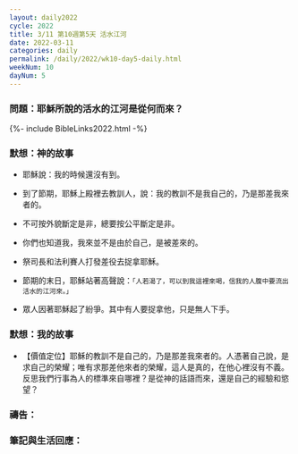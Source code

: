 ```yaml
---
layout: daily2022
cycle: 2022
title: 3/11 第10週第5天 活水江河
date: 2022-03-11
categories: daily
permalink: /daily/2022/wk10-day5-daily.html
weekNum: 10
dayNum: 5
---
```


### 問題：耶穌所說的活水的江河是從何而來？

{%- include BibleLinks2022.html -%}

### 默想：神的故事
+ 耶穌說：我的時候還沒有到。

+ 到了節期，耶穌上殿裡去教訓人，說：我的教訓不是我自己的，乃是那差我來者的。

+ 不可按外貌斷定是非，總要按公平斷定是非。

+ 你們也知道我，我來並不是由於自己，是被差來的。

+ 祭司長和法利賽人打發差役去捉拿耶穌。

+ 節期的末日，耶穌站著高聲說：`「人若渴了，可以到我這裡來喝，信我的人腹中要流出活水的江河來。」`

+ 眾人因著耶穌起了紛爭。其中有人要捉拿他，只是無人下手。


### 默想：我的故事
+ 【價值定位】耶穌的教訓不是自己的，乃是那差我來者的。人憑著自己說，是求自己的榮耀；唯有求那差他來者的榮耀，這人是真的，在他心裡沒有不義。反思我們行事為人的標準來自哪裡？是從神的話語而來，還是自己的經驗和慾望？


### 禱告：

### 筆記與生活回應：

